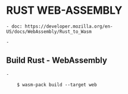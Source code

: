 
# RUST WEB-ASSEMBLY

    - doc: https://developer.mozilla.org/en-US/docs/WebAssembly/Rust_to_Wasm

    -   



## Build Rust - WebAssembly

    - 

        $ wasm-pack build --target web
